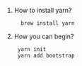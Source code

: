 1. How to install yarn?
      
         brew install yarn

2. How you can begin?

        yarn init
        yarn add bootstrap

